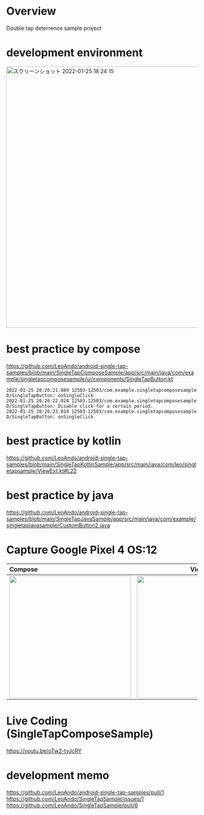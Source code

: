 # Overview

Double tap deterrence sample project<br>

# development environment

<img width="686" alt="スクリーンショット 2022-01-25 18 24 15" src="https://user-images.githubusercontent.com/16476224/150949023-b4e97a86-8a8a-4f5d-b004-22ba437426a0.png">

# best practice by compose
https://github.com/LeoAndo/android-single-tap-samples/blob/main/SingleTapComposeSample/app/src/main/java/com/example/singletapcomposesample/ui/components/SingleTapButton.kt<br>

``` logcat
2022-01-25 20:26:21.889 12503-12503/com.example.singletapcomposesample D/SingleTapButton: onSingleClick
2022-01-25 20:26:22.024 12503-12503/com.example.singletapcomposesample D/SingleTapButton: Disable click for a certain period.
2022-01-25 20:26:23.018 12503-12503/com.example.singletapcomposesample D/SingleTapButton: onSingleClick
```

# best practice by kotlin
https://github.com/LeoAndo/android-single-tap-samples/blob/main/SingleTapKotlinSample/app/src/main/java/com/leo/singletapsample/ViewExt.kt#L22<br>

# best practice by java
https://github.com/LeoAndo/android-single-tap-samples/blob/main/SingleTapJavaSample/app/src/main/java/com/example/singletapjavasample/CustomButton2.java<br>

# Capture Google Pixel 4 OS:12

| Compose | View |
|:---|:---:|
|<img src="https://user-images.githubusercontent.com/16476224/150969337-bbeeb9e1-35de-4dac-9240-77a537aa2be4.gif" width=320 /> |<img src="https://user-images.githubusercontent.com/16476224/150948896-b2668c70-3816-405c-8181-a0313fdf00f3.png" width=320 /> |

# Live Coding (SingleTapComposeSample)
https://youtu.be/oTw2-tyJcRY<br>

# development memo
https://github.com/LeoAndo/android-single-tap-samples/pull/1<br>
https://github.com/LeoAndo/SingleTapSample/issues/1<br>
https://github.com/LeoAndo/SingleTapSample/pull/6<br>
